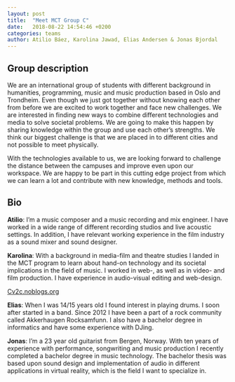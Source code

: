 ```yaml
---
layout: post
title:  "Meet MCT Group C"
date:   2018-08-22 14:54:46 +0200
categories: teams
author: Atilio Báez, Karolina Jawad, Elias Andersen & Jonas Bjordal
---
```

## Group description

We are an international group of students with different background in
humanities, programming, music and music production based in Oslo and
Trondheim. Even though we just got together without knowing each other
from before we are excited to work together and face new challenges. We
are interested in finding new ways to combine different technologies and
media to solve societal problems. We are going to make this happen by
sharing knowledge within the group and use each other’s strengths. We
think our biggest challenge is that we are placed in to different cities
and not possible to meet physically.

With the technologies available to us, we are looking forward to
challenge the distance between the campuses and improve even upon our
workspace. We are happy to be part in this cutting edge project from
which we can learn a lot and contribute with new knowledge, methods and
tools.

## Bio

**Atilio**: I’m a music composer and a music recording and mix engineer.
I have worked in a wide range of different recording studios and live
acoustic settings. In addition, I have relevant working experience in
the film industry as a sound mixer and sound designer.

**Karolina**: With a background in media-film and theatre studies I
landed in the MCT program to learn about hand-on technology and its
societal implications in the field of music. I worked in web-, as well
as in video- and film production.  I have experience in audio-visual
editing and web-design.

[Cv2c.noblogs.org](http://Cv2c.noblogs.org)

**Elias**: When I was 14/15 years old I found interest in playing drums.
I soon after started in a band. Since 2012 I have been a part of a rock
community called Akkerhaugen Rocksamfunn. I also have a bachelor degree
in informatics and have some experience with DJing.

**Jonas**: I’m a 23 year old guitarist from Bergen, Norway. With ten
years of experience with performance, songwriting and music production I
recently completed a bachelor degree in music technology. The bachelor
thesis was based upon sound design and implementation of audio in
different applications in virtual reality, which is the field I want to
specialize in.
